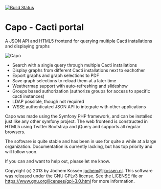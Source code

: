 [![Build Status](https://travis-ci.org/jkossen/capo.svg?branch=master)](https://travis-ci.org/jkossen/capo)

Capo - Cacti portal
===================

A JSON API and HTML5 frontend for querying multiple Cacti installations and
displaying graphs

![Capo](../master/doc/screenshots/capo1.png?raw=true)

- Search with a single query through multiple Cacti installations
- Display graphs from different Cacti installations next to eachother
- Export graphs and graph selections to PDF
- Save graph selections to reload them at a later time
- Weathermap support with auto-refreshing and slideshow
- Groups based authorization (authorize groups for access to specific cacti instances)
- LDAP possible, though not required
- WSSE authenticated JSON API to integrate with other applications

Capo was made using the Symfony PHP framework, and can be installed just like
any other symfony project. The web frontend is constructed in HTML5 using
Twitter Bootstrap and jQuery and supports all regular browsers.

The software is quite stable and has been in use for quite a while at a large
organization. Documentation is currently lacking, but has top priority and will
follow soon.

If you can and want to help out, please let me know.

Copyright (c) 2013 by Jochem Kossen <jochem@jkossen.nl>. This software was
released under the GNU GPLv3 license. See the LICENSE file or
https://www.gnu.org/licenses/gpl-3.0.html for more information.

